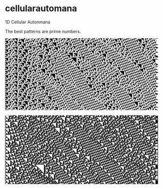# cellularautomana
1D Cellular Autonmana

The best patterns are prime numbers.

![preview.png](preview.png)

![preview2.png](preview2.png)